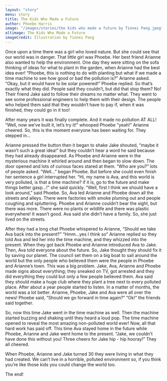```yaml
---
layout: "story"
menu: story
title: The Kids Who Made a Future
author: Phoebe Harris
image: "/images/stories/the kids who made a future by Tinnei Pang.jpeg"
altimage: The Kids Who Made a Future
imageCredit: Illustration by Tinnei Pang
---
```

                                      
Once upon a time there was a girl who loved nature. But she could see that our world was in danger. That little girl was Phoebe. Her best friend Arianne also wanted to help the environment. One day they were sitting on the sofa thinking of ideas for what to plant in the garden, when Arianne had the best idea ever! “Phoebe, this is nothing to do with planting but what if we made a time machine to see how good or bad the pollution is?” Arianne asked. “Okay, but it would have to be solar powered!” Phoebe replied. So that’s exactly what they did. People said they couldn’t, but did that stop them? No! Their friend Jake said to follow their dreams no matter what. They went to see some professional engineers to help them with their design. The people who helped them said that they wouldn’t have to pay if, when it was finished, they could go in it too! 

After many years it was finally complete. And it made no pollution AT ALL! “Well, now we’ve built it, let’s try it!” whooped Phoebe “yeah!” Arianne cheered. So, this is the moment everyone has been waiting for. They stepped in...  

Arianne pressed the button then it began to shake Jake shouted, “maybe it wasn’t such a great idea!” but they couldn’t hear a word he said because they had already disappeared. As Phoebe and Arianne were in the mysterious machine it whirled around and then began to slow down. The door opened and lots of curious faces stared at them. “Who are you?” lots of people asked. “Well...” began Phoebe. But before she could even finish her sentence a girl interrupted her. “Hi, my name is Ava, and this world is very polluted, is that a time machine? if it is, go to the future and make things better gasp...!” she said quickly. “Well, first I think we should have a look around,” said Phoebe. So, Ava led Arianne and Phoebe down all the streets and alleys. There were factories with smoke pluming out and people coughing and spluttering. Phoebe and Arianne couldn’t bear the sight, but there was more. There were no plants or wildlife and there was plastic everywhere! It wasn’t good. Ava said she didn’t have a family. So, she just lived on the streets.

 After they had a long chat Phoebe whispered to Arianne, “Should we take Ava back into the present?” “Hmm...yes I think so” Arianne replied so they told Ava and led her into the time machine, and they whizzed into the present. When they got back Phoebe and Arianne introduced Ava to Jake. Then, Ava told everyone about the future. So, Jake thought they should fix it by saving our planet. The council set them on a big boat to sail around the world but the only people who believed them were the people in Phoebe and Arianne’s town. This was a big problem. Jake, Ava, Arianne and Phoebe made signs about everything; they sneaked on TV, got arrested and they did everything they could but only a few people believed them. Ava said they should make a huge club where they plant a tree next to every polluted place. After about a year people started to listen. In a matter of months, the world was a lot better. Arianne, Phoebe, Jake and Ava were all over the news! Phoebe said, “Should we go forward in time again?” “Ok!” the friends said together. 
 
So, now this time Jake went in the time machine as well. Then the machine started buzzing and shaking until they heard a loud pop. The time machine opened to reveal the most amazing non-polluted world ever! Now, all that hard work has paid off. This time Ava stayed home in the future while Phoebe, Arianne and Jake went home to the present. “Jake, we couldn’t have done this without you! Three cheers for Jake hip - hip hooray!” They all cheered. 

When Phoebe, Arianne and Jake turned 30 they were living in what they had created. We can’t live in a horrible, polluted environment so, if you think you’re like those kids you could change the world too. 

The end!

             







